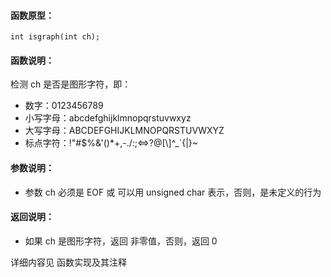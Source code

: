 
#### 函数原型：
```
int isgraph(int ch);
```

#### 函数说明：
检测 ch 是否是图形字符，即：
* 数字：0123456789
* 小写字母：abcdefghijklmnopqrstuvwxyz
* 大写字母：ABCDEFGHIJKLMNOPQRSTUVWXYZ
* 标点字符：!\"#$%&'()*+,-./:;<=>?@[\\]^_`{|}~
 
#### 参数说明：
* 参数 ch 必须是 EOF 或 可以用 unsigned char 表示，否则，是未定义的行为

#### 返回说明：
* 如果 ch 是图形字符，返回 非零值，否则，返回 0

详细内容见 函数实现及其注释

